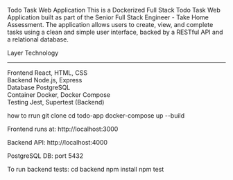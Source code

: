Todo Task Web Application
This is a Dockerized Full Stack Todo Task Web Application built as part of the Senior Full Stack Engineer - Take Home Assessment. The application allows users to create, view, and complete tasks using a clean and simple user interface, backed by a RESTful API and a relational database.

 Layer      Technology                
 ---------  ------------------------- 
 Frontend   React, HTML, CSS          
 Backend    Node.js, Express          
 Database   PostgreSQL                
 Container  Docker, Docker Compose    
 Testing    Jest, Supertest (Backend) 



how to rrun 
git clone 
cd todo-app
docker-compose up --build

Frontend runs at: http://localhost:3000

Backend API: http://localhost:4000

PostgreSQL DB: port 5432

To run backend tests:
cd backend
npm install
npm test



